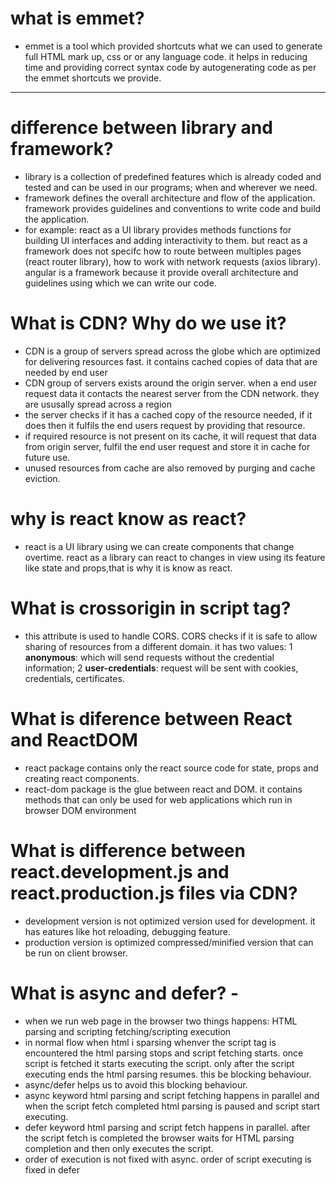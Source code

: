 # what is emmet?

- emmet is a tool which provided shortcuts what we can used to generate full HTML mark up, css or or any language code. it helps in reducing time and providing correct syntax code by autogenerating code as per the emmet shortcuts we provide.

---

# difference between library and framework?

- library is a collection of predefined features which is already coded and tested and can be used in our programs; when and wherever we need.
- framework defines the overall architecture and flow of the application. framework provides guidelines and conventions to write code and build the application.
- for example: react as a UI library provides methods functions for building UI interfaces and adding interactivity to them. but react as a framework does not specifc how to route between multiples pages (react router library), how to work with network requests (axios library). angular is a framework because it provide overall architecture and guidelines using which we can write our code.

# What is CDN? Why do we use it?

- CDN is a group of servers spread across the globe which are optimized for delivering resources fast. it contains cached copies of data that are needed by end user
- CDN group of servers exists around the origin server. when a end user request data it contacts the nearest server from the CDN network. they are ususally spread across a region
- the server checks if it has a cached copy of the resource needed, if it does then it fulfils the end users request by providing that resource.
- if required resource is not present on its cache, it will request that data from origin server, fulfil the end user request and store it in cache for future use.
- unused resources from cache are also removed by purging and cache eviction.

# why is react know as react?

- react is a UI library using we can create components that change overtime. react as a library can react to changes in view using its feature like state and props,that is why it is know as react.

# What is crossorigin in script tag?

- this attribute is used to handle CORS. CORS checks if it is safe to allow sharing of resources from a different domain. it has two values: 1 **anonymous**: which will send requests without the credential information; 2 **user-credentials**: request will be sent with cookies, credentials, certificates.

# What is diference between React and ReactDOM

- react package contains only the react source code for state, props and creating react components.
- react-dom package is the glue between react and DOM. it contains methods that can only be used for web applications which run in browser DOM environment

# What is difference between react.development.js and react.production.js files via CDN?

- development version is not optimized version used for development. it has eatures like hot reloading, debugging feature.
- production version is optimized compressed/minified version that can be run on client browser.

# What is async and defer? -

- when we run web page in the browser two things happens: HTML parsing and scripting fetching/scripting execution
- in normal flow when html i sparsing whenver the script tag is encountered the html parsing stops and script fetching starts. once script is fetched it starts executing the script. only after the script executing ends the html parsing resumes. this be blocking behaviour.
- async/defer helps us to avoid this blocking behaviour.
- async keyword html parsing and script fetching happens in parallel and when the script fetch completed html parsing is paused and script start executing.
- defer keyword html parsing and script fetch happens in parallel. after the script fetch is completed the browser waits for HTML parsing completion and then only executes the script.
- order of execution is not fixed with async. order of script executing is fixed in defer
